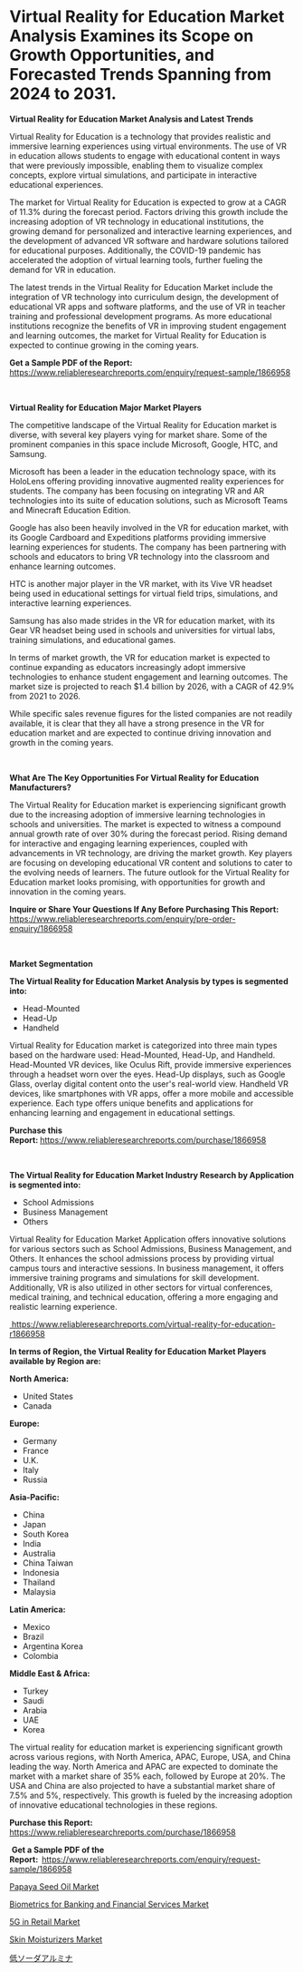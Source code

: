 <p><h1>Virtual Reality for Education Market Analysis Examines its Scope on Growth Opportunities, and Forecasted Trends Spanning from 2024 to 2031.</h1></p><p><strong>Virtual Reality for Education Market Analysis and Latest Trends</strong></p>
<p><p>Virtual Reality for Education is a technology that provides realistic and immersive learning experiences using virtual environments. The use of VR in education allows students to engage with educational content in ways that were previously impossible, enabling them to visualize complex concepts, explore virtual simulations, and participate in interactive educational experiences.</p><p>The market for Virtual Reality for Education is expected to grow at a CAGR of 11.3% during the forecast period. Factors driving this growth include the increasing adoption of VR technology in educational institutions, the growing demand for personalized and interactive learning experiences, and the development of advanced VR software and hardware solutions tailored for educational purposes. Additionally, the COVID-19 pandemic has accelerated the adoption of virtual learning tools, further fueling the demand for VR in education.</p><p>The latest trends in the Virtual Reality for Education Market include the integration of VR technology into curriculum design, the development of educational VR apps and software platforms, and the use of VR in teacher training and professional development programs. As more educational institutions recognize the benefits of VR in improving student engagement and learning outcomes, the market for Virtual Reality for Education is expected to continue growing in the coming years.</p></p>
<p><strong>Get a Sample PDF of the Report:&nbsp;</strong> <a href="https://www.reliableresearchreports.com/enquiry/request-sample/1866958">https://www.reliableresearchreports.com/enquiry/request-sample/1866958</a></p>
<p>&nbsp;</p>
<p><strong>Virtual Reality for Education Major Market Players</strong></p>
<p><p>The competitive landscape of the Virtual Reality for Education market is diverse, with several key players vying for market share. Some of the prominent companies in this space include Microsoft, Google, HTC, and Samsung.</p><p>Microsoft has been a leader in the education technology space, with its HoloLens offering providing innovative augmented reality experiences for students. The company has been focusing on integrating VR and AR technologies into its suite of education solutions, such as Microsoft Teams and Minecraft Education Edition.</p><p>Google has also been heavily involved in the VR for education market, with its Google Cardboard and Expeditions platforms providing immersive learning experiences for students. The company has been partnering with schools and educators to bring VR technology into the classroom and enhance learning outcomes.</p><p>HTC is another major player in the VR market, with its Vive VR headset being used in educational settings for virtual field trips, simulations, and interactive learning experiences.</p><p>Samsung has also made strides in the VR for education market, with its Gear VR headset being used in schools and universities for virtual labs, training simulations, and educational games.</p><p>In terms of market growth, the VR for education market is expected to continue expanding as educators increasingly adopt immersive technologies to enhance student engagement and learning outcomes. The market size is projected to reach $1.4 billion by 2026, with a CAGR of 42.9% from 2021 to 2026.</p><p>While specific sales revenue figures for the listed companies are not readily available, it is clear that they all have a strong presence in the VR for education market and are expected to continue driving innovation and growth in the coming years.</p></p>
<p>&nbsp;</p>
<p><strong>What Are The Key Opportunities For Virtual Reality for Education Manufacturers?</strong></p>
<p><p>The Virtual Reality for Education market is experiencing significant growth due to the increasing adoption of immersive learning technologies in schools and universities. The market is expected to witness a compound annual growth rate of over 30% during the forecast period. Rising demand for interactive and engaging learning experiences, coupled with advancements in VR technology, are driving the market growth. Key players are focusing on developing educational VR content and solutions to cater to the evolving needs of learners. The future outlook for the Virtual Reality for Education market looks promising, with opportunities for growth and innovation in the coming years.</p></p>
<p><strong>Inquire or Share Your Questions If Any Before Purchasing This Report:</strong> <a href="https://www.reliableresearchreports.com/enquiry/pre-order-enquiry/1866958">https://www.reliableresearchreports.com/enquiry/pre-order-enquiry/1866958</a></p>
<p>&nbsp;</p>
<p><strong>Market Segmentation</strong></p>
<p><strong>The Virtual Reality for Education Market Analysis by types is segmented into:</strong></p>
<p><ul><li>Head-Mounted</li><li>Head-Up</li><li>Handheld</li></ul></p>
<p><p>Virtual Reality for Education market is categorized into three main types based on the hardware used: Head-Mounted, Head-Up, and Handheld. Head-Mounted VR devices, like Oculus Rift, provide immersive experiences through a headset worn over the eyes. Head-Up displays, such as Google Glass, overlay digital content onto the user's real-world view. Handheld VR devices, like smartphones with VR apps, offer a more mobile and accessible experience. Each type offers unique benefits and applications for enhancing learning and engagement in educational settings.</p></p>
<p><strong>Purchase this Report:&nbsp;</strong><a href="https://www.reliableresearchreports.com/purchase/1866958">https://www.reliableresearchreports.com/purchase/1866958</a></p>
<p>&nbsp;</p>
<p><strong>The Virtual Reality for Education Market Industry Research by Application is segmented into:</strong></p>
<p><ul><li>School Admissions</li><li>Business Management</li><li>Others</li></ul></p>
<p><p>Virtual Reality for Education Market Application offers innovative solutions for various sectors such as School Admissions, Business Management, and Others. It enhances the school admissions process by providing virtual campus tours and interactive sessions. In business management, it offers immersive training programs and simulations for skill development. Additionally, VR is also utilized in other sectors for virtual conferences, medical training, and technical education, offering a more engaging and realistic learning experience.</p></p>
<p><a href="https://www.reliableresearchreports.com/virtual-reality-for-education-r1866958">&nbsp;https://www.reliableresearchreports.com/virtual-reality-for-education-r1866958</a></p>
<p><strong>In terms of Region, the Virtual Reality for Education Market Players available by Region are:</strong></p>
<p>
    <p> <strong> North America: </strong>
        <ul>
            <li>United States</li>
            <li>Canada</li>
        </ul>
        </p> 
    <p> <strong> Europe: </strong>
        <ul>
            <li>Germany</li>
            <li>France</li>
            <li>U.K.</li>
            <li>Italy</li>
            <li>Russia</li>
        </ul>
        </p> 
    <p> <strong> Asia-Pacific: </strong>
        <ul>
            <li>China</li>
            <li>Japan</li>
            <li>South Korea</li>
            <li>India</li>
            <li>Australia</li>
            <li>China Taiwan</li>
            <li>Indonesia</li>
            <li>Thailand</li>
            <li>Malaysia</li>
        </ul>
        </p> 
    <p> <strong> Latin America: </strong>
        <ul>
            <li>Mexico</li>
            <li>Brazil</li>
            <li>Argentina Korea</li>
            <li>Colombia</li>
        </ul>
        </p> 
    <p> <strong> Middle East & Africa: </strong>
        <ul>
            <li>Turkey</li>
            <li>Saudi</li>
            <li>Arabia</li>
            <li>UAE</li>
            <li>Korea</li>
        </ul>
    </p>
    </p>
<p><p>The virtual reality for education market is experiencing significant growth across various regions, with North America, APAC, Europe, USA, and China leading the way. North America and APAC are expected to dominate the market with a market share of 35% each, followed by Europe at 20%. The USA and China are also projected to have a substantial market share of 7.5% and 5%, respectively. This growth is fueled by the increasing adoption of innovative educational technologies in these regions.</p></p>
<p><strong>Purchase this Report: </strong><a href="https://www.reliableresearchreports.com/purchase/1866958">https://www.reliableresearchreports.com/purchase/1866958</a></p>
<p>&nbsp;<strong>Get a Sample PDF of the Report:&nbsp;&nbsp;</strong><a href="https://www.reliableresearchreports.com/enquiry/request-sample/1866958">https://www.reliableresearchreports.com/enquiry/request-sample/1866958</a></p>
<p><strong></strong></p>
<p><p><a href="https://issuu.com/reportprime-2/docs/papaya-seed-oil-market-size-2030.pptx">Papaya Seed Oil Market</a></p><p><a href="https://www.linkedin.com/pulse/biometrics-banking-financial-services-market-size-trends-gytge?trackingId=nGVkUpmLtg2B3k173BdaBQ%3D%3D">Biometrics for Banking and Financial Services Market</a></p><p><a href="https://github.com/fiixsa/Market-Research-Report-List-2/blob/main/5g-in-retail-market.md">5G in Retail Market</a></p><p><a href="https://issuu.com/reportprime-2/docs/skin-moisturizers-market-size-2030.pptx">Skin Moisturizers Market</a></p><p><a href="https://github.com/AriMuller2009/Market-Research-Report-List-1/blob/main/119852060380.md">低ソーダアルミナ</a></p></p>